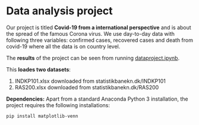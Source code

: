 # Data analysis project

Our project is titled **Covid-19 from a international perspective** and is about the spread of the famous Corona virus. We use day-to-day data with following three variables: confirmed cases, recovered cases and death from covid-19 where all the data is on country level. 

The **results** of the project can be seen from running [dataproject.ipynb](dataproject.ipynb).

This **loades two datasets**:

1. INDKP101.xlsx downloaded from statistikbanekn.dk/INDKP101
1. RAS200.xlsx downloaded from statistikbanekn.dk/RAS200

**Dependencies:** Apart from a standard Anaconda Python 3 installation, the project requires the following installations:

``pip install matplotlib-venn``
